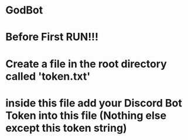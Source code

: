 # GodBot

# Before First RUN!!!
# Create a file in the root directory called 'token.txt'
# inside this file add your Discord Bot Token into this file (Nothing else except this token string)
